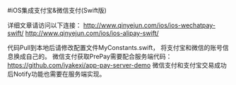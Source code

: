 #iOS集成支付宝&微信支付(Swift版)

详细文章请访问以下连接： 
http://www.qinyejun.com/ios/ios-wechatpay-swift/
http://www.qinyejun.com/ios/ios-alipay-swift/

代码Pull到本地后请修改配置文件MyConstants.swift， 将支付宝和微信的账号信息换成自己的。
微信支付获取PrePay需要配合服务端代码：https://github.com/iyakexi/app-pay-server-demo
微信支付和支付宝交易成功后Notify功能也需要在服务端实现。

